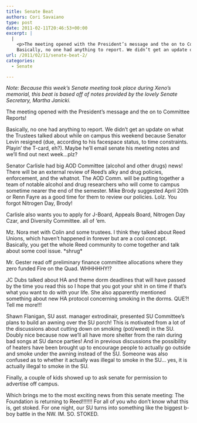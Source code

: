```yaml
---
title: Senate Beat
authors: Cori Savaiano
type: post
date: 2011-02-11T20:46:53+00:00
excerpt: |
  |
    <p>The meeting opened with the President’s message and the on to Committee Reports!<br />
    Basically, no one had anything to report. We didn’t get an update on what the Trustees talked about while on campus</p>
url: /2011/02/11/senate-beat-2/
categories:
  - Senate

---
```

_Note: Because this week’s Senate meeting took place during Xeno’s memorial, this beat is based off of notes provided by the lovely Senate Secretary, Martha Janicki._ 

The meeting opened with the President’s message and the on to Committee Reports!
  
Basically, no one had anything to report. We didn’t get an update on what the Trustees talked about while on campus this weekend because Senator Levin resigned (due, according to his facespace status, to time constraints. Playin’ the T-card, eh?). Maybe he’ll email senate his meeting notes and we’ll find out next week&#8230;plz?

Senator Carlisle had big AOD Committee (alcohol and other drugs) news! There will be an external review of Reed’s alky and drug policies, enforcement, and the whatnot. The AOD Comm. will be putting together a team of notable alcohol and drug researchers who will come to campus sometime nearer the end of the semester. Mike Brody suggested April 20th or Renn Fayre as a good time for them to review our policies. Lolz. You forgot Nitrogen Day, Brody!

Carlisle also wants you to apply for J-Board, Appeals Board, Nitrogen Day Czar, and Diversity Committee. all of ‘em.

Mz. Nora met with Colin and some trustees. I think they talked about Reed Unions, which haven’t happened in forever but are a cool concept. Basically, you get the whole Reed community to come together and talk about some cool issue. \*shrug\*

Mr. Gester read off preliminary finance committee allocations where they zero funded Fire on the Quad. WHHHHHY!?

JC Dubs talked about HA and theme dorm deadlines that will have passed by the time you read this so I hope that you got your shit in on time if that’s what you want to do with your life. She also apparently mentioned something about new HA protocol concerning smoking in the dorms. QUE?! Tell me more!!!

Shawn Flanigan, SU asst. manager extrodinair, presented SU Committee’s plans to build an awning over the SU porch! This is motivated from a lot of the discussions about cutting down on smoking (pot/weed) in the SU. Doubly nice because now we’ll all have more shelter from the rain during bad songs at SU dance parties! And in previous discussions the possibility of heaters have been brought up to encourage people to actually go outside and smoke under the awning instead of the SU. Someone was also confused as to whether it actually was illegal to smoke in the SU&#8230; yes, it is actually illegal to smoke in the SU.

Finally, a couple of kids showed up to ask senate for permission to advertise off campus.
  
Which brings me to the most exciting news from this senate meeting: The Foundation is returning to Reed!!!!!!! For all of you who don’t know what this is, get stoked. For one night, our SU turns into something like the biggest b-boy battle in the NW. IM. SO. STOKED.